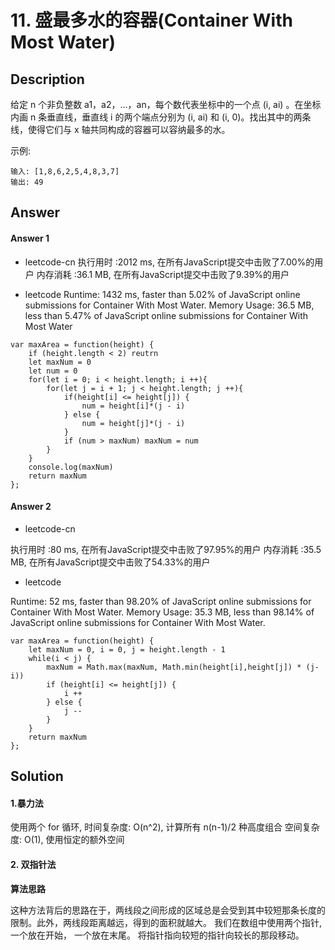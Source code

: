 # 11. 盛最多水的容器(Container With Most Water)


## Description

给定 n 个非负整数 a1，a2，...，an，每个数代表坐标中的一个点 (i, ai) 。在坐标内画 n 条垂直线，垂直线 i 的两个端点分别为 (i, ai) 和 (i, 0)。找出其中的两条线，使得它们与 x 轴共同构成的容器可以容纳最多的水。

示例:
```
输入: [1,8,6,2,5,4,8,3,7]
输出: 49
```


## Answer

#### Answer 1

- leetcode-cn
执行用时 :2012 ms, 在所有JavaScript提交中击败了7.00%的用户
内存消耗 :36.1 MB, 在所有JavaScript提交中击败了9.39%的用户

- leetcode
Runtime: 1432 ms, faster than 5.02% of JavaScript online submissions for Container With Most Water.
Memory Usage: 36.5 MB, less than 5.47% of JavaScript online submissions for Container With Most Water

```
var maxArea = function(height) {
    if (height.length < 2) reutrn
    let maxNum = 0
    let num = 0
    for(let i = 0; i < height.length; i ++){
        for(let j = i + 1; j < height.length; j ++){
            if(height[i] <= height[j]) {
                num = height[i]*(j - i)
            } else {
                num = height[j]*(j - i)
            }
            if (num > maxNum) maxNum = num
        }
    }
    console.log(maxNum)
    return maxNum
};
```

#### Answer 2

- leetcode-cn

执行用时 :80 ms, 在所有JavaScript提交中击败了97.95%的用户
内存消耗 :35.5 MB, 在所有JavaScript提交中击败了54.33%的用户

- leetcode

Runtime: 52 ms, faster than 98.20% of JavaScript online submissions for Container With Most Water.
Memory Usage: 35.3 MB, less than 98.14% of JavaScript online submissions for Container With Most Water.

```
var maxArea = function(height) {
    let maxNum = 0, i = 0, j = height.length - 1
    while(i < j) {
        maxNum = Math.max(maxNum, Math.min(height[i],height[j]) * (j-i))
        if (height[i] <= height[j]) {
            i ++
        } else {
            j --
        }
    }
    return maxNum
};
```


## Solution

#### 1.暴力法

使用两个 for 循环,
时间复杂度: O(n^2), 计算所有 n(n-1)/2 种高度组合
空间复杂度: O(1), 使用恒定的额外空间


#### 2. 双指针法

**算法思路**

这种方法背后的思路在于，两线段之间形成的区域总是会受到其中较短那条长度的限制。此外，两线段距离越远，得到的面积就越大。
我们在数组中使用两个指针, 一个放在开始， 一个放在末尾。
将指针指向较短的指针向较长的那段移动。

